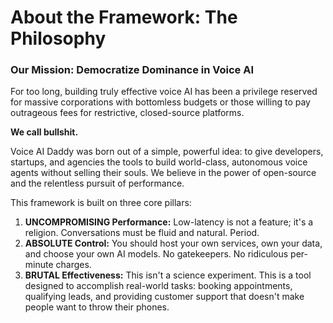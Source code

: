 # About the Framework: The Philosophy

### Our Mission: Democratize Dominance in Voice AI

For too long, building truly effective voice AI has been a privilege reserved for massive corporations with bottomless budgets or those willing to pay outrageous fees for restrictive, closed-source platforms.

**We call bullshit.**

Voice AI Daddy was born out of a simple, powerful idea: to give developers, startups, and agencies the tools to build world-class, autonomous voice agents without selling their souls. We believe in the power of open-source and the relentless pursuit of performance.

This framework is built on three core pillars:

1.  **UNCOMPROMISING Performance:** Low-latency is not a feature; it's a religion. Conversations must be fluid and natural. Period.
2.  **ABSOLUTE Control:** You should host your own services, own your data, and choose your own AI models. No gatekeepers. No ridiculous per-minute charges.
3.  **BRUTAL Effectiveness:** This isn't a science experiment. This is a tool designed to accomplish real-world tasks: booking appointments, qualifying leads, and providing customer support that doesn't make people want to throw their phones.
